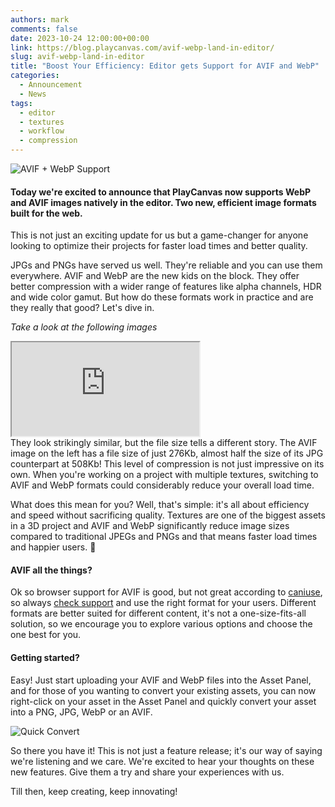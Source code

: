 ```yaml
---
authors: mark
comments: false
date: 2023-10-24 12:00:00+00:00
link: https://blog.playcanvas.com/avif-webp-land-in-editor/
slug: avif-webp-land-in-editor
title: "Boost Your Efficiency: Editor gets Support for AVIF and WebP"
categories:
  - Announcement
  - News
tags:
  - editor
  - textures
  - workflow
  - compression
---
```


![AVIF + WebP Support](/img/avif-webp-icons.png)

#### Today we're excited to announce that PlayCanvas now supports WebP and AVIF images natively in the editor. Two new, efficient image formats built for the web.

This is not just an exciting update for us but a game-changer for anyone looking to optimize their projects for faster load times and better quality.

JPGs and PNGs have served us well. They're reliable and you can use them everywhere. AVIF and WebP are the new kids on the block. They offer better compression with a wider range of features like alpha channels, HDR and wide color gamut. But how do these formats work in practice and are they really that good? Let's dive in.

_Take a look at the following images_
<br/>
<iframe 
  src="https://codesandbox.io/embed/react-compare-image-forked-myp5cp?fontsize=14&hidenavigation=1&theme=dark"
  style={{
    width: "100%",
    height: "500px",
    border: "0",
    borderRadius: "4px",
    overflow: "hidden"
  }}
  title="react-compare-image (forked)"
  allow="accelerometer; ambient-light-sensor; camera; encrypted-media; geolocation; gyroscope; hid; microphone; midi; payment; usb; vr; xr-spatial-tracking"
  sandbox="allow-forms allow-modals allow-popups allow-presentation allow-same-origin allow-scripts"
></iframe>
<br/>
They look strikingly similar, but the file size tells a different story. The AVIF image on the left has a file size of just 276Kb, almost half the size of its JPG counterpart at 508Kb! This level of compression is not just impressive on its own. When you're working on a project with multiple textures, switching to AVIF and WebP formats could considerably reduce your overall load time.

What does this mean for you? Well, that's simple: it's all about efficiency and speed without sacrificing quality. Textures are one of the biggest assets in a 3D project and AVIF and WebP significantly reduce image sizes compared to traditional JPEGs and PNGs and that means faster load times and happier users. 🙌

#### AVIF all the things?

Ok so browser support for AVIF is good, but not great according to [caniuse](https://caniuse.com/?search=avif), so always [check support](https://dev.to/nucliweb/detect-avif-image-support-to-use-in-your-css-4pen) and use the right format for your users. Different formats are better suited for different content, it's not a one-size-fits-all solution, so we encourage you to explore various options and choose the one best for you.

#### Getting started?

Easy! Just start uploading your AVIF and WebP files into the Asset Panel, and for those of you wanting to convert your existing assets, you can now right-click on your asset in the Asset Panel and quickly convert your asset into a PNG, JPG, WebP or an AVIF.

![Quick Convert](/img/convert-animation.gif)
<br/>

So there you have it! This is not just a feature release; it's our way of saying we're listening and we care. We're excited to hear your thoughts on these new features. Give them a try and share your experiences with us.

Till then, keep creating, keep innovating!
